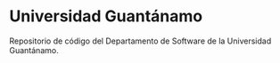 # Universidad Guantánamo

Repositorio de código del Departamento de Software de la Universidad Guantánamo.
